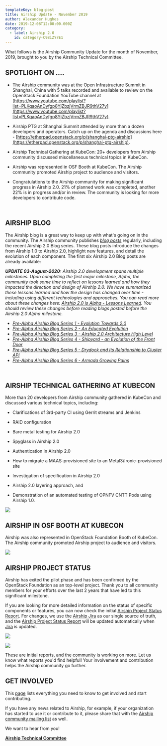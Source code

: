```yaml
---
templateKey: blog-post
title: Airship Update - November 2019
author: Alexander Hughes
date: 2019-12-08T12:00:00.000Z
category: 
  - label: Airship 2.0
    id: category-C98iZYrE1
---
```


What follows is the Airship Community Update for the month of November, 2019, brought to you by the Airship Technical Committee.<!-- more -->

## **SPOTLIGHT ON ....**

- The Airship community was at the Open Infrastructure Summit in Shanghai, China with 5 talks recorded and available to review on the OpenStack Foundation YouTube channel at [https://www.youtube.com/playlist?list=PLKqaoAnDyfgp8YjZbzjVrmZBJR9thV27y](https://www.youtube.com/playlist?list=PLKqaoAnDyfgp8YjZbzjVrmZBJR9thV27y).

- Airship PTG at Shanghai Summit attended by more than a dozen developers and operators. Catch up on the agenda and discussions here - [https://etherpad.openstack.org/p/shanghai-ptg-airship](https://etherpad.openstack.org/p/shanghai-ptg-airship).

- Airship Technical Gathering at KubeCon: 20+ developers from Airship community discussed miscellaneous technical topics in KubeCon.

- Airship was represented in OSF Booth at KubeCon. The Airship community promoted Airship project to audience and visitors.

- Congratulations to the Airship community for making significant progress in Airship 2.0. 21% of planned work was completed, another 22% is in progress and/or in review. The community is looking for more developers to contribute code.

<br>

## **AIRSHIP BLOG**

The Airship blog is a great way to keep up with what's going on in the community. The Airship community publishes
[*blog posts*](https://www.airshipit.org/blog/) regularly, including the recent Airship 2.0 Blog series. These blog
posts introduce the changes from Airship 1.0 to Airship 2.0, highlight new features, and detail the evolution of each
component. The first six Airship 2.0 Blog posts are already available:

_**UPDATE 03-August-2020:** Airship 2.0 development spans multiple milestones. Upon completing the first major
milestone, Alpha, the community took some time to reflect on lessons learned and how they impacted the direction and
design of Airship 2.0. We have summarized these lessons learned and how the design has changed over time - including
using different technologies and approaches. You can read more about these changes here: [Airship 2.0 is Alpha - Lessons
Learned](https://www.airshipit.org/blog/airship2-is-alpha/). You should review these changes before reading blogs posted
before the Airship 2.0 Alpha milestone._

- [*Pre-Alpha Airship Blog Series 1 - Evolution Towards 2.0*](
  https://www.airshipit.org/blog/pre-alpha-airship-blog-series-1-evolution-towards-2.0.html)
- [*Pre-Alpha Airship Blog Series 2 - An Educated Evolution*](
   https://www.airshipit.org/blog/pre-alpha-airship-blog-series-2-an-educated-evolution.html)
- [*Pre-Alpha Airship Blog Series 3 - Airship 2.0 Architecture High Level*](
  https://www.airshipit.org/blog/pre-alpha-airship-blog-series-3-airship-2.0-architecture-high-level.html)
- [*Pre-Alpha Airship Blog Series 4 - Shipyard - an Evolution of the Front Door*](
   https://www.airshipit.org/blog/pre-alpha-airship-blog-series-4-shipyard-an-evolution-of-the-front-door.html)
- [*Pre-Alpha Airship Blog Series 5 - Drydock and Its Relationship to Cluster API*](
  https://www.airshipit.org/blog/pre-alpha-airship-blog-series-5-drydock-and-its-relationship-to-cluster-api.html)
- [*Pre-Alpha Airship Blog Series 6 - Armada Growing Pains*](
   https://www.airshipit.org/blog/pre-alpha-airship-blog-series-6-armada-growing-pains.html)

<br>

## **AIRSHIP TECHNICAL GATHERING AT KUBECON**

More than 20 developers from Airship community gathered in KubeCon and discussed various technical topics, including:

- Clarifications of 3rd-party CI using Gerrit streams and Jenkins

- RAID configuration

- Bare metal testing for Airship 2.0

- Spyglass in Airship 2.0

- Authentication in Airship 2.0

- How to migrate a MAAS-provisioned site to an Metal3/Ironic-provisioned site

- Investigation of specification in Airship 2.0

- Airship 2.0 layering approach, and

- Demonstration of an automated testing of OPNFV CNTT Pods using Airship 1.0.

![](/img/airship-tech-gathering-kubecon-201911.jpg)

## **AIRSHIP IN OSF BOOTH AT KUBECON**

Airship was also represented in OpenStack Foundation Booth of KubeCon. The Airship community promoted Airship project to audience and visitors.

![](/img/airship-booth-kubecon-201911.jpg)

## **AIRSHIP PROJECT STATUS**

Airship has exited the pilot phase and has been confirmed by the OpenStack Foundation as an top-level project. Thank you to all community members for your efforts over the last 2 years that have led to this significant milestone.

If you are looking for more detailed information on the status of specific components or features, you can now check the initial [Airship Project Status Report](https://airship.atlassian.net/wiki/spaces/ASR/overview). For changes, we use the [Airship Jira](https://airship.atlassian.net/) as our single source of truth, and the [Airship Project Status Report](https://airship.atlassian.net/wiki/spaces/ASR/overview) will be updated automatically when [Jira](https://airship.atlassian.net/) is updated.

![](/img/status-by-issue-201911.jpg)

![](/img/status-by-company-201911.jpg)

These are initial reports, and the community is working on more. Let us know what reports you'd find helpful! Your involvement and contribution helps the Airship community go further.

## **GET INVOLVED**

This [page](https://www.airshipit.org/community/) lists everything you need to know to get involved and start contributing. 

If you have any news related to Airship, for example, if your organization has started to use it or contribute to it, please share that with the [Airship community mailing list](http://lists.airshipit.org/cgi-bin/mailman/listinfo/airship-discuss) as well.

We want to hear from you!

[**Airship Technical Committee**](https://wiki.openstack.org/wiki/Airship/Airship-TC)
